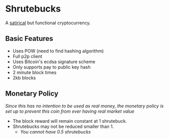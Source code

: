 # Shrutebucks
A [satirical](https://www.youtube.com/watch?v=3IYQXUfezxY) but functional cryptocurrency.


## Basic Features
* Uses POW (need to find hashing algorithm)
* Full p2p client
* Uses Bitcoin's ecdsa signature scheme
* Only supports pay to public key hash
* 2 minute block times
* 2kb blocks


## Monetary Policy
_Since this has no intention to be used as real money, the monetary policy is set up to prevent this coin from ever having real market value_

* The block reward will remain constant at 1 shrutebuck.
* Shrutebucks may not be reduced smaller than 1. 
  * _You cannot have 0.5 shrutebucks_
  
